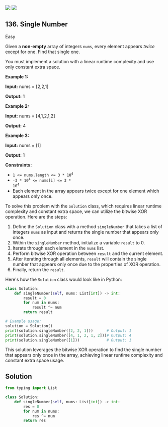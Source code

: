 [![](https://img.shields.io/github/stars/LeetCode-Top-Interview-150/LeetCode-Top-Interview-150?label=Stars&style=flat-square)](https://github.com/LeetCode-Top-Interview-150/LeetCode-Top-Interview-150)
[![](https://img.shields.io/github/forks/LeetCode-Top-Interview-150/LeetCode-Top-Interview-150?label=Fork%20me%20on%20GitHub%20&style=flat-square)](https://github.com/LeetCode-Top-Interview-150/LeetCode-Top-Interview-150/fork)

## 136\. Single Number

Easy

Given a **non-empty** array of integers `nums`, every element appears _twice_ except for one. Find that single one.

You must implement a solution with a linear runtime complexity and use only constant extra space.

**Example 1:**

**Input:** nums = [2,2,1]

**Output:** 1 

**Example 2:**

**Input:** nums = [4,1,2,1,2]

**Output:** 4 

**Example 3:**

**Input:** nums = [1]

**Output:** 1 

**Constraints:**

*   <code>1 <= nums.length <= 3 * 10<sup>4</sup></code>
*   <code>-3 * 10<sup>4</sup> <= nums[i] <= 3 * 10<sup>4</sup></code>
*   Each element in the array appears twice except for one element which appears only once.

To solve this problem with the `Solution` class, which requires linear runtime complexity and constant extra space, we can utilize the bitwise XOR operation. Here are the steps:

1. Define the `Solution` class with a method `singleNumber` that takes a list of integers `nums` as input and returns the single number that appears only once.
2. Within the `singleNumber` method, initialize a variable `result` to 0.
3. Iterate through each element in the `nums` list.
4. Perform bitwise XOR operation between `result` and the current element.
5. After iterating through all elements, `result` will contain the single number that appears only once due to the properties of XOR operation.
6. Finally, return the `result`.

Here's how the `Solution` class would look like in Python:

```python
class Solution:
    def singleNumber(self, nums: List[int]) -> int:
        result = 0
        for num in nums:
            result ^= num
        return result

# Example usage:
solution = Solution()
print(solution.singleNumber([2, 2, 1]))      # Output: 1
print(solution.singleNumber([4, 1, 2, 1, 2]))# Output: 4
print(solution.singleNumber([1]))            # Output: 1
```

This solution leverages the bitwise XOR operation to find the single number that appears only once in the array, achieving linear runtime complexity and constant extra space usage.

## Solution

```python
from typing import List

class Solution:
    def singleNumber(self, nums: List[int]) -> int:
        res = 0
        for num in nums:
            res ^= num
        return res
```